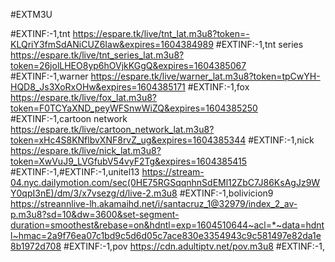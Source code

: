#EXTM3U

#EXTINF:-1,tnt
https://espare.tk/live/tnt_lat.m3u8?token=-KLQriY3fmSdANiCUZ6Iaw&expires=1604384989
#EXTINF:-1,tnt series
https://espare.tk/live/tnt_series_lat.m3u8?token=26jolLHEO8yp6hOVjkKGgQ&expires=1604385067
#EXTINF:-1,warner
https://espare.tk/live/warner_lat.m3u8?token=tpCwYH-HQD8_Js3XoRxOHw&expires=1604385171
#EXTINF:-1,fox
https://espare.tk/live/fox_lat.m3u8?token=F0TCYaXND_peyWFSnwWiZQ&expires=1604385250
#EXTINF:-1,cartoon network
https://espare.tk/live/cartoon_network_lat.m3u8?token=xHc4S8KNflbvXNF8rvZ_ug&expires=1604385344
#EXTINF:-1,nick
https://espare.tk/live/nick_lat.m3u8?token=XwVuJ9_LVGfubV54vyF2Tg&expires=1604385415
#EXTINF:-1,#EXTINF:-1,unitel13
https://stream-04.nyc.dailymotion.com/sec(0HE75RGSqqnhnSdEMl12ZbC7J86KsAgJz9WY0qpI3nE)/dm/3/x7vsezg/d/live-2.m3u8
#EXTINF:-1,bolivicion9
https://streannlive-lh.akamaihd.net/i/santacruz_1@32979/index_2_av-p.m3u8?sd=10&dw=3600&set-segment-duration=smoothest&rebase=on&hdntl=exp=1604510644~acl=*~data=hdntl~hmac=2a9f76ea07c1bd9c5d6d05c7ace830e3354943c9c581497e82da1e8b1972d708
#EXTINF:-1,pov
https://cdn.adultiptv.net/pov.m3u8
#EXTINF:-1,
